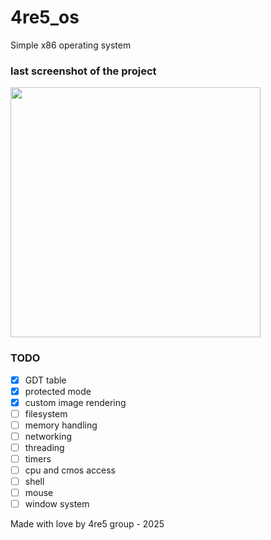 # 4re5_os
Simple x86 operating system

### last screenshot of the project
<img src="https://github.com/user-attachments/assets/d6c57797-1fd1-47c6-87de-77f65aaa4897" width="400">

### TODO
- [x] GDT table
- [x] protected mode
- [x] custom image rendering
- [ ] filesystem
- [ ] memory handling
- [ ] networking
- [ ] threading
- [ ] timers
- [ ] cpu and cmos access
- [ ] shell
- [ ] mouse
- [ ] window system

Made with love by 4re5 group - 2025
